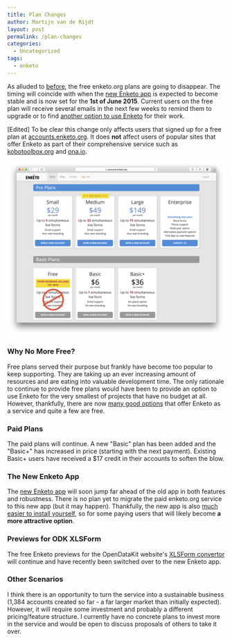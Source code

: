 ```yaml
---
title: Plan Changes
author: Martijn van de Rijdt
layout: post
permalink: /plan-changes
categories:
  - Uncategorized
tags:
  - enketo
---
```


As alluded to [before](/now-fully-open-source), the free enketo.org plans are going to disappear. The timing will coincide with when the [new Enketo app](/enketo-express) is expected to become stable and is now set for the **1st of June 2015**. Current users on the free plan will receive several emails in the next few weeks to remind them to upgrade or to find [another option to use Enketo](https://enketo.org/#use) for their work.

[Edited] To be clear this change only affects users that signed up for a free plan at [accounts.enketo.org](https://accounts.enketo.org). It does **not** affect users of popular sites that offer Enketo as part of their comprehensive service such as [kobotoolbox.org](http://kobotoolbox.org) and [ona.io](https://ona.io).

[![Free Plans Going](../files/2015/04/free-gon-gon.png "Free Plans Going")](https://accounts.enketo.org/)

### Why No More Free?

Free plans served their purpose but frankly have become too popular to keep supporting. They are taking up an ever increasing amount of resources and are eating into valuable development time. The only rationale to continue to provide free plans would have been to provide an option to use Enketo for the very smallest of projects that have no budget at all. However, thankfully, there are now [many good options](https://enketo.org/#tools) that offer Enketo as a service and quite a few are free. 

### Paid Plans

The paid plans will continue. A new "Basic" plan has been added and the "Basic+" has increased in price (starting with the next payment). Existing Basic+ users have received a $17 credit in their accounts to soften the blow.

### The New Enketo App

The [new Enketo app](/enketo-express) will soon jump far ahead of the old app in both features and robustness. There is no plan yet to migrate the paid enketo.org service to this new app (but it may happen). Thankfully, the new app is also [much easier to install yourself](https://github.com/enketo/enketo-express#how-to-install-anywhere), so for some paying users that will likely become **a more attractive option**.

### Previews for ODK XLSForm

The free Enketo previews for the OpenDataKit website's [XLSForm convertor](http://opendatakit.org/xiframe/) will continue and have recently been switched over to the new Enketo app.

### Other Scenarios

I think there is an opportunity to turn the service into a sustainable business (1,384 accounts created so far - a far larger market than initially expected). However, it will require some investment and probably a different pricing/feature structure. I currently have no concrete plans to invest more in the service and would be open to discuss proposals of others to take it over.
